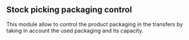 Stock picking packaging control
-------------------------------
This module allow to control the product packaging in the transfers by taking in account the used packaging and its capacity.



